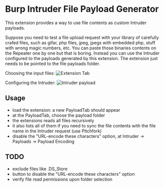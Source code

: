Burp Intruder File Payload Generator
========
This extension provides a way to use file contents as custom Intruder payloads.

Suppose you need to test a file upload request with your library of carefully crafed files, such as gifar, php files, jpeg, jpegs with embedded php, stuff with wrong magic numbers, etc. You can paste those binaries contents on the Repeater one by one but that is boring.
Instead you can use the Intruder configured to the payloads generated by this extension. The extension just needs to be pointed to the file payloads folder.

Choosing the input files:
![Extension Tab](https://cld.pt/dl/thumb/6d4778d0-76f1-4773-9b6f-3a52c1358f37/BurpIntruderFilePayload.png?size=xl&crop=false&format=png)

Configuring the Intruder:
![Intruder payload](https://cld.pt/dl/thumb/10f85746-3327-45c2-ab46-250639d92f02/BurpIntruderFilePayload2.png?size=xl&crop=false&format=png)


Usage
------
* load the extension: a new PayloadTab should appear
* at the PayloadTab, choose the payload folder
 * the extensions reads all files recursively
 * it also lists all of them if you need to sync the file contents with the file name in the Intruder request (use Pitchfork)
* disable the "URL-encode these characters" option, at Intruder -> Payloads -> Payload Encoding


TODO
------
* exclude files like .DS_Store
* button to disable the "URL-encode these characters" option
* verify file read permissions upon folder selection